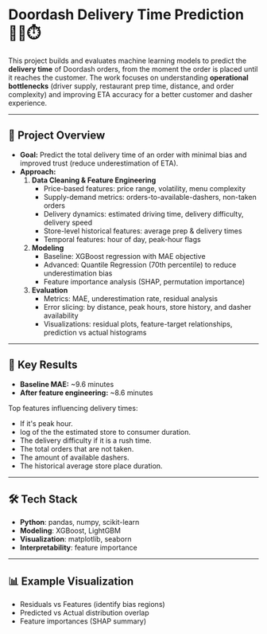 # Doordash Delivery Time Prediction 🚴‍♂️⏱️

This project builds and evaluates machine learning models to predict the **delivery time** of Doordash orders, from the moment the order is placed until it reaches the customer. The work focuses on understanding **operational bottlenecks** (driver supply, restaurant prep time, distance, and order complexity) and improving ETA accuracy for a better customer and dasher experience.

---

## 📂 Project Overview
- **Goal:** Predict the total delivery time of an order with minimal bias and improved trust (reduce underestimation of ETA).
- **Approach:**  
  1. **Data Cleaning & Feature Engineering**
     - Price-based features: price range, volatility, menu complexity
     - Supply-demand metrics: orders-to-available-dashers, non-taken orders
     - Delivery dynamics: estimated driving time, delivery difficulty, delivery speed
     - Store-level historical features: average prep & delivery times
     - Temporal features: hour of day, peak-hour flags
  2. **Modeling**
     - Baseline: XGBoost regression with MAE objective
     - Advanced: Quantile Regression (70th percentile) to reduce underestimation bias
     - Feature importance analysis (SHAP, permutation importance)
  3. **Evaluation**
     - Metrics: MAE, underestimation rate, residual analysis
     - Error slicing: by distance, peak hours, store history, and dasher availability
     - Visualizations: residual plots, feature-target relationships, prediction vs actual histograms

---

## 🚀 Key Results
- **Baseline MAE:** ~9.6 minutes  
- **After feature engineering:** ~8.6 minutes

Top features influencing delivery times:
- If it's peak hour.
- log of the the estimated store to consumer duration. 
- The delivery difficulty if it is a rush time.
- The total orders that are not taken.
- The amount of available dashers.
- The historical average store place duration.

---

## 🛠️ Tech Stack
- **Python**: pandas, numpy, scikit-learn
- **Modeling**: XGBoost, LightGBM
- **Visualization**: matplotlib, seaborn
- **Interpretability**: feature importance

---

## 📊 Example Visualization
- Residuals vs Features (identify bias regions)
- Predicted vs Actual distribution overlap
- Feature importances (SHAP summary)
